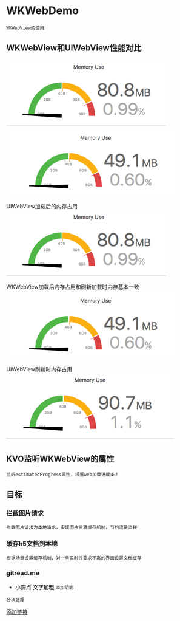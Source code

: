 # WKWebDemo

    WKWebView的使用

## WKWebView和UIWebView性能对比
[![img](https://github.com/zhuzhuxingtianxia/WKWebDemo/blob/master/web.png)]()
[![img](https://github.com/zhuzhuxingtianxia/WKWebDemo/blob/master/wk.png)]()

UIWebView加载后的内存占用</br>
![img](https://github.com/zhuzhuxingtianxia/WKWebDemo/blob/master/web.png)

WKWebView加载后内存占用和刷新加载时内存基本一致</br>
![img](https://github.com/zhuzhuxingtianxia/WKWebDemo/blob/master/wk.png)

 UIWebView刷新时内存占用</br>
 ![img](https://github.com/zhuzhuxingtianxia/WKWebDemo/blob/master/mjweb.png)

## KVO监听WKWebView的属性

    监听estimatedProgress属性，设置web加载进度条！

## 目标
### 拦截图片请求

    拦截图片请求为本地请求，实现图片资源缓存机制，节约流量消耗
  
### 缓存h5文档到本地

    根据场景设置缓存机制，对一些实时性要求不高的界面设置文档缓存

### gitread.me
- 小圆点 **文字加粗** `添加阴影`

```
分块处理

```
[添加链接]()
